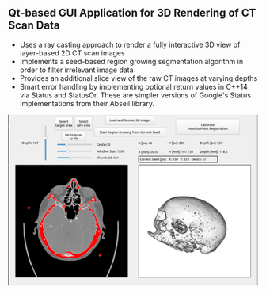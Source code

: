 ## Qt-based GUI Application for 3D Rendering of CT Scan Data

* Uses a ray casting approach to render a fully interactive 3D view of layer-based 2D CT scan images
* Implements a seed-based region growing segmentation algorithm in order to filter irrelevant image data
* Provides an additional slice view of the raw CT images at varying depths
* Smart error handling by implementing optional return values in C++14 via Status and StatusOr. These are simpler versions of Google's Status implementations from their Abseil library.

![img.png](img.png)
